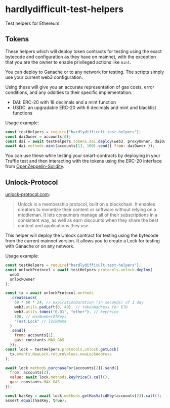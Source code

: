 # hardlydifficult-test-helpers

Test helpers for Ethereum.

## Tokens

These helpers which will deploy token contracts for testing using the exact bytecode and configuration as they have on mainnet, with the exception that you are the owner to enable privileged actions like `mint`.

You can deploy to Ganache or to any network for testing. The scripts simply use your current web3 configuration.

Using these will give you an accurate representation of gas costs, error conditions, and any oddities to their specific implementation.

 - DAI: ERC-20 with 18 decimals and a mint function
 - USDC: an upgradable ERC-20 with 6 decimals and mint and blacklist functions

Usage example:

```javascript
const testHelpers = require("hardlydifficult-test-helpers");
const daiOwner = accounts[0];
const dai = await testHelpers.tokens.dai.deploy(web3, proxyOwner, daiOwner);
await dai.methods.mint(accounts[1], 100).send({ from: daiOwner });
```

You can use these while testing your smart-contracts by deploying in your Truffle test and then interacting with the tokens using the ERC-20 interface from [OpenZeppelin-Solidity](https://www.npmjs.com/package/openzeppelin-solidity).

## Unlock-Protocol

[unlock-protocol.com](https://unlock-protocol.com):
> Unlock is a membership protocol, built on a blockchain. It enables creators to monetize their content or software without relying on a middleman. It lets consumers manage all of their subscriptions in a consistent way, as well as earn discounts when they share the best content and applications they use.

This helper will deploy the Unlock contract for testing using the bytecode from the current mainnet version.  It allows you to create a Lock for testing with Ganache or on any network.

Usage example:

```javascript
const testHelpers = require("hardlydifficult-test-helpers");
const unlockProtocol = await testHelpers.protocols.unlock.deploy(
  web3,
  unlockOwner
);

const tx = await unlockProtocol.methods
  .createLock(
    60 * 60 * 24, // expirationDuration (in seconds) of 1 day
    web3.utils.padLeft(0, 40), // tokenAddress for ETH
    web3.utils.toWei("0.01", "ether"), // keyPrice
    100, // maxNumberOfKeys
    "Test Lock" // lockName
  )
  .send({
    from: accounts[1],
    gas: constants.MAX_GAS
  });
const lock = testHelpers.protocols.unlock.getLock(
  tx.events.NewLock.returnValues.newLockAddress
);

await lock.methods.purchaseFor(accounts[2]).send({
  from: accounts[2],
  value: await lock.methods.keyPrice().call(),
  gas: constants.MAX_GAS
});

const hasKey = await lock.methods.getHasValidKey(accounts[2]).call();
assert.equal(hasKey, true);
```